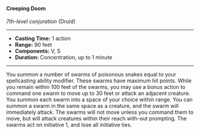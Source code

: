 #### Creeping Doom
*7th-level conjuration* (Druid)
___
- **Casting Time:** 1 action
- **Range:** 90 feet
- **Components:** V, S
- **Duration:** Concentration, up to 1 minute
---
You summon a number of swarms of poisonous
snakes equal to your spellcasting ability modifier.
These swarms have maximum hit points. While you
remain within 100 feet of the swarms, you may use a
bonus action to command one swarm to move up to
30 feet or attack an adjacent creature.
You summon each swarm into a space of your
choice within range. You can summon a swarm in
the same space as a creature, and the swarm will
immediately attack. The swarms will not move
unless you command them to move, but will attack
creatures within their reach with-out prompting.
The swarms act on initiative 1, and lose all initiative
ties.
